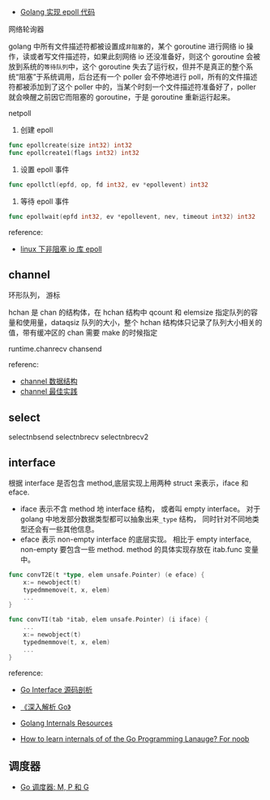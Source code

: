 - [Golang 实现 epoll 代码](https://zhuanlan.zhihu.com/p/27072761)

网络轮询器

golang 中所有文件描述符都被设置成`非阻塞`的，某个 goroutine 进行网络 io 操作，读或者写文件描述符，如果此刻网络 io 还没准备好，则这个 goroutine 会被放到系统的`等待队列`中，这个 goroutine 失去了运行权，但并不是真正的整个系统“阻塞”于系统调用，后台还有一个 poller 会不停地进行 poll，所有的文件描述符都被添加到了这个 poller 中的，当某个时刻一个文件描述符准备好了，poller 就会唤醒之前因它而阻塞的 goroutine，于是 goroutine 重新运行起来。

netpoll

1. 创建 epoll

```go
func epollcreate(size int32) int32
func epollcreate1(flags int32) int32
```

1. 设置 epoll 事件

```go
func epollctl(epfd, op, fd int32, ev *epollevent) int32
```

1. 等待 epoll 事件

```go
func epollwait(epfd int32, ev *epollevent, nev, timeout int32) int32
```

reference:

- [linux 下非阻塞 io 库 epoll](https://zhuanlan.zhihu.com/p/27050330)

## channel

环形队列， 游标

hchan 是 chan 的结构体，在 hchan 结构中 qcount 和 elemsize 指定队列的容量和使用量，dataqsiz 队列的大小，整个 hchan 结构体只记录了队列大小相关的值，带有缓冲区的 chan 需要 make 的时候指定

runtime.chanrecv
chansend

referenc:

- [channel 数据结构](https://zhuanlan.zhihu.com/p/27295229)
- [channel 最佳实践](https://zhuanlan.zhihu.com/p/32521576)

## select

selectnbsend
selectnbrecv
selectnbrecv2

## interface

根据 interface 是否包含 method,底层实现上用两种 struct 来表示，iface 和 eface.

- iface 表示不含 method 地 interface 结构， 或者叫 empty interface。 对于 golang 中地发部分数据类型都可以抽象出来`_type` 结构， 同时针对不同地类型还会有一些其他信息。
- eface 表示 non-empty interface 的底层实现。 相比于 empty interface, non-empty 要包含一些 method. method 的具体实现存放在 itab.func 变量中。

```go
func convT2E(t *type, elem unsafe.Pointer) (e eface) {
    x:= newobject(t)
    typedmmemove(t, x, elem)
    ...
}

func convTI(tab *itab, elem unsafe.Pointer) (i iface) {
    ...
    x:= newobject(t)
    typedmemmove(t, x, elem)
    ...
}
```

reference:

- [Go Interface 源码剖析](https://zhuanlan.zhihu.com/p/27652856)

- [《深入解析 Go》](https://tiancaiamao.gitbooks.io/go-internals/content/zh/01.0.html)
- [Golang Internals Resources](https://github.com/emluque/golang-internals-resources)
- [How to learn internals of of the Go Programming Lanauge? For noob](https://stackoverflow.com/questions/49771806/how-to-learn-internals-of-of-the-go-programming-lanauge-for-noob)

## 调度器

- [Go 调度器: M, P 和 G](https://colobu.com/2017/05/04/go-scheduler/)
